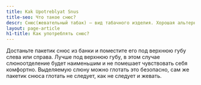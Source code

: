 ```yaml
---
title: Kak Upotreblyat Snus
title-seo: Что такое снюс?
descr: Снюс(жевательный табак) — вид табачного изделия. Хорошая альтернатива сигаретам.
layout: page-article
h1-title: Как употреблять снюс?
---
```


Достаньте пакетик снюс из банки и поместите его под верхнюю губу слева или справа. Лучше под верхнюю губу, в этом случае слюноотделение будет наименьшим и не помешает чувствовать себя комфортно. Выделяемую слюну можно глотать это безопасно, сам же пакетик снюса глотать не следует, как не следует и жевать.